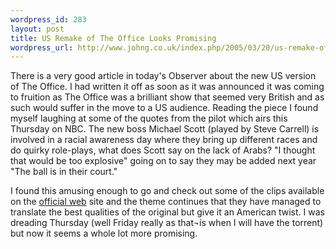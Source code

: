 ```yaml
--- 
wordpress_id: 283
layout: post
title: US Remake of The Office Looks Promising
wordpress_url: http://www.johng.co.uk/index.php/2005/03/20/us-remake-of-the-office-looks-promising/
---
```

There is a very good article in today's Observer about the new US version of The Office. I had written it off as soon as it was announced it was coming to fruition as The Office was a brilliant show that seemed very British and as such would suffer in the move to a US audience. Reading the piece I found myself laughing at some of the quotes from the pilot which airs this Thursday on NBC. The new boss Michael Scott (played by Steve Carrell) is involved in a racial awareness day where they bring up different races and do quirky role-plays, what does Scott say on the lack of Arabs? "I thought that would be too explosive" going on to say they may be added next year "The ball is in their court."

I found this amusing enough to go and check out some of the clips available on the <a href="http://www.nbc.com/The_Office/">official web</a> site and the theme continues that they have managed to translate the best qualities of the original but give it an American twist. I was dreading Thursday (well Friday really as that¬ís when I will have the torrent) but now it seems a whole lot more promising.
